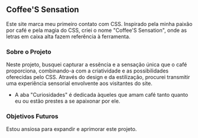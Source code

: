 ## Coffee'S Sensation

Este site marca meu primeiro contato com CSS. 
Inspirado pela minha paixão por café e pela magia do CSS, 
criei o nome "Coffee'S Sensation", onde as letras em caixa alta fazem referência à ferramenta.

### Sobre o Projeto

Neste projeto, busquei capturar a essência e a sensação única que o café proporciona, 
combinando-a com a criatividade e as possibilidades oferecidas pelo CSS. 
Através do design e da estilização, procurei transmitir uma experiência sensorial envolvente aos visitantes do site.

- A aba "Curiosidades" é dedicada àqueles que amam café tanto quanto eu ou estão prestes a se apaixonar por ele.

### Objetivos Futuros

Estou ansiosa para expandir e aprimorar este projeto.
